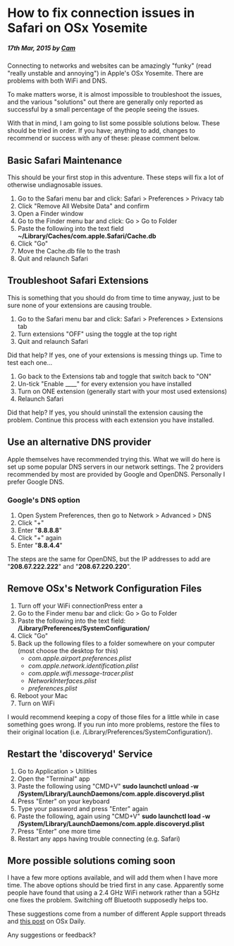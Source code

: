 # How to fix connection issues in Safari on OSx Yosemite

##### 17th Mar, 2015 by [Cam][1]

Connecting to networks and websites can be amazingly "funky" (read "really unstable and annoying") in Apple's OSx Yosemite. There are problems with both WiFi and DNS.

To make matters worse, it is almost impossible to troubleshoot the issues, and the various "solutions" out there are generally only reported as successful by a small percentage of the people seeing the issues.

With that in mind, I am going to list some possible solutions below. These should be tried in order. If you have; anything to add, changes to recommend or success with any of these: please comment below.

## Basic Safari Maintenance

This should be your first stop in this adventure. These steps will fix a lot of otherwise undiagnosable issues.

1. Go to the Safari menu bar and click: Safari > Preferences > Privacy tab
2. Click "Remove All Website Data" and confirm
3. Open a Finder window
4. Go to the Finder menu bar and click: Go > Go to Folder
5. Paste the following into the text field
**~/Library/Caches/com.apple.Safari/Cache.db**
6. Click "Go"
7. Move the Cache.db file to the trash
8. Quit and relaunch Safari

## Troubleshoot Safari Extensions

This is something that you should do from time to time anyway, just to be sure none of your extensions are causing trouble.

1. Go to the Safari menu bar and click: Safari > Preferences > Extensions tab
2. Turn extensions "OFF" using the toggle at the top right
3. Quit and relaunch Safari

Did that help? If yes, one of your extensions is messing things up. Time to test each one...

1. Go back to the Extensions tab and toggle that switch back to "ON"
2. Un-tick "Enable ____" for every extension you have installed
3. Turn on ONE extension (generally start with your most used extensions)
4. Relaunch Safari

Did that help? If yes, you should uninstall the extension causing the problem. Continue this process with each extension you have installed.

## Use an alternative DNS provider

Apple themselves have recommended trying this. What we will do here is set up some popular DNS servers in our network settings. The 2 providers recommended by most are provided by Google and OpenDNS. Personally I prefer Google DNS.

### Google's DNS option

1. Open System Preferences, then go to Network > Advanced > DNS
2. Click "+"
3. Enter "**8.8.8.8**"
4. Click "+" again
5. Enter "**8.8.4.4**"

The steps are the same for OpenDNS, but the IP addresses to add are "**208.67.222.222**" and "**208.67.220.220**".

## Remove OSx's Network Configuration Files

1. Turn off your WiFi connectionPress enter a
2. Go to the Finder menu bar and click: Go > Go to Folder
3. Paste the following into the text field: **/Library/Preferences/SystemConfiguration/**
4. Click "Go"
5. Back up the following files to a folder somewhere on your computer (most choose the desktop for this)
    * _com.apple.airport.preferences.plist_
    * _com.apple.network.identification.plist_
    * _com.apple.wifi.message-tracer.plist _
    * _NetworkInterfaces.plist _
    * _preferences.plist_
6. Reboot your Mac
7. Turn on WiFi

I would recommend keeping a copy of those files for a little while in case something goes wrong. If you run into more problems, restore the files to their original location (i.e. /Library/Preferences/SystemConfiguration/).

## Restart the 'discoveryd' Service

1. Go to Application > Utilities
2. Open the "Terminal" app
3. Paste the following using "CMD+V"
**sudo launchctl unload -w /System/Library/LaunchDaemons/com.apple.discoveryd.plist**
4. Press "Enter" on your keyboard
5. Type your password and press "Enter" again
6. Paste the following, again using "CMD+V"
**sudo launchctl load -w /System/Library/LaunchDaemons/com.apple.discoveryd.plist**
7. Press "Enter" one more time
8. Restart any apps having trouble connecting (e.g. Safari)

## More possible solutions coming soon

I have a few more options available, and will add them when I have more time. The above options should be tried first in any case. Apparently some people have found that using a 2.4 GHz WiFi network rather than a 5GHz one fixes the problem. Switching off Bluetooth supposedly helps too.

These suggestions come from a number of different Apple support threads and [this post][2] on OSx Daily.

Any suggestions or feedback?

[1]: https://plus.google.com/+CamGould?rel=author
[2]: https://osxdaily.com/2014/10/25/fix-wi-fi-problems-os-x-yosemite/
